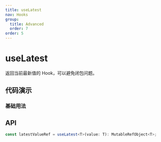 ```yaml
---
title: useLatest
nav: Hooks
group:
  title: Advanced
  order: 7
order: 5
---
```


# useLatest

返回当前最新值的 Hook，可以避免闭包问题。

## 代码演示

### 基础用法

<code src="./demo/demo1.tsx"></code>

## API

```typescript
const latestValueRef = useLatest<T>(value: T): MutableRefObject<T>;
```
